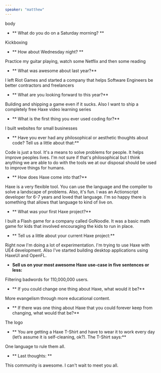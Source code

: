 ```yaml
---
speaker: "matthew"
---
```


body
* ** What do you do on a Saturday morning? **

Kickboxing

* ** How about Wednesday night? **

Practice my guitar playing, watch some Netflix and then some reading

* ** What was awesome about last year?**

I left Riot Games and started a company that helps Software Engineers be better contractors and freelancers

* ** What are you looking forward to this year?**

Building and shipping a game even if it sucks. Also I want to ship a completely free Haxe video learning series

* ** What is the first thing you ever used coding for?**

I built websites for small businesses

* ** Have you ever had any philosophical or aesthetic thoughts about code? Tell us a little about that:**

Code is just a tool. It's a means to solve problems for people. It helps improve peoples lives. I'm not sure if that's philosophical but I think anything we are able to do with the tools we at our disposal should be used to improve things for humans.

* ** How does Haxe come into that?**

Haxe is a very flexible tool. You can use the language and the compiler to solve a landscape of problems. Also, it's fun. I was an Actionscript developer for 6-7 years and loved that language. I'm so happy there is something that allows that language to kind of live on.

* ** What was your first Haxe project?**

I built a Flash game for a company called GoNoodle. It was a basic math game for kids that involved encouraging the kids to run in place.

* ** Tell us a little about your current Haxe project:**

Right now I'm doing a lot of experimentation. I'm trying to use Haxe with UE4 development. Also I've started building desktop applications using HaxeUI and OpenFL.

* **Sell us on your most awesome Haxe use-case in five sentences or less:**

Filtering badwords for 110,000,000 users.

* ** If you could change one thing about Haxe, what would it be?**

More evangelism through more educational content.

* ** If there was one thing about Haxe that you could forever keep from changing, what would that be?**

The logo

* ** You are getting a Haxe T-Shirt and have to wear it to work every day (let’s assume it is self-cleaning, ok?). The T-Shirt says:**

One language to rule them all.

* ** Last thoughts: **

This community is awesome. I can't wait to meet you all.